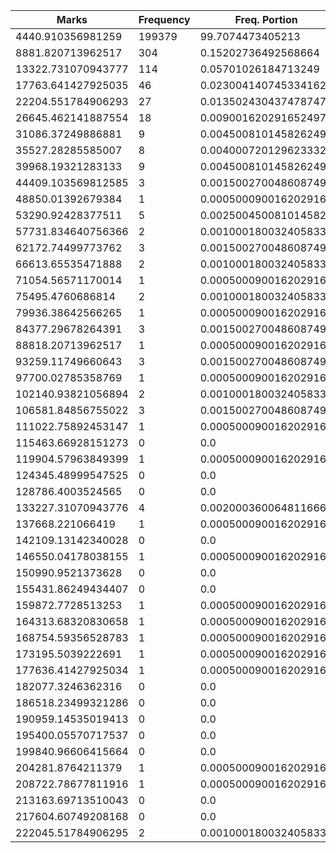 | Marks | Frequency | Freq. Portion |
|-------|-----------|---------------|
| 4440.910356981259 | 199379 | 99.7074473405213 |
| 8881.820713962517 | 304 | 0.15202736492568664 |
| 13322.731070943777 | 114 | 0.05701026184713249 |
| 17763.641427925035 | 46 | 0.023004140745334162 |
| 22204.551784906293 | 27 | 0.013502430437478747 |
| 26645.462141887554 | 18 | 0.009001620291652497 |
| 31086.37249886881 | 9 | 0.004500810145826249 |
| 35527.28285585007 | 8 | 0.004000720129623332 |
| 39968.19321283133 | 9 | 0.004500810145826249 |
| 44409.103569812585 | 3 | 0.0015002700486087496 |
| 48850.01392679384 | 1 | 0.0005000900162029165 |
| 53290.92428377511 | 5 | 0.0025004500810145826 |
| 57731.834640756366 | 2 | 0.001000180032405833 |
| 62172.74499773762 | 3 | 0.0015002700486087496 |
| 66613.65535471888 | 2 | 0.001000180032405833 |
| 71054.56571170014 | 1 | 0.0005000900162029165 |
| 75495.4760686814 | 2 | 0.001000180032405833 |
| 79936.38642566265 | 1 | 0.0005000900162029165 |
| 84377.29678264391 | 3 | 0.0015002700486087496 |
| 88818.20713962517 | 1 | 0.0005000900162029165 |
| 93259.11749660643 | 3 | 0.0015002700486087496 |
| 97700.02785358769 | 1 | 0.0005000900162029165 |
| 102140.93821056894 | 2 | 0.001000180032405833 |
| 106581.84856755022 | 3 | 0.0015002700486087496 |
| 111022.75892453147 | 1 | 0.0005000900162029165 |
| 115463.66928151273 | 0 | 0.0 |
| 119904.57963849399 | 1 | 0.0005000900162029165 |
| 124345.48999547525 | 0 | 0.0 |
| 128786.4003524565 | 0 | 0.0 |
| 133227.31070943776 | 4 | 0.002000360064811666 |
| 137668.221066419 | 1 | 0.0005000900162029165 |
| 142109.13142340028 | 0 | 0.0 |
| 146550.04178038155 | 1 | 0.0005000900162029165 |
| 150990.9521373628 | 0 | 0.0 |
| 155431.86249434407 | 0 | 0.0 |
| 159872.7728513253 | 1 | 0.0005000900162029165 |
| 164313.68320830658 | 1 | 0.0005000900162029165 |
| 168754.59356528783 | 1 | 0.0005000900162029165 |
| 173195.5039222691 | 1 | 0.0005000900162029165 |
| 177636.41427925034 | 1 | 0.0005000900162029165 |
| 182077.3246362316 | 0 | 0.0 |
| 186518.23499321286 | 0 | 0.0 |
| 190959.14535019413 | 0 | 0.0 |
| 195400.05570717537 | 0 | 0.0 |
| 199840.96606415664 | 0 | 0.0 |
| 204281.8764211379 | 1 | 0.0005000900162029165 |
| 208722.78677811916 | 1 | 0.0005000900162029165 |
| 213163.69713510043 | 0 | 0.0 |
| 217604.60749208168 | 0 | 0.0 |
| 222045.51784906295 | 2 | 0.001000180032405833 |
